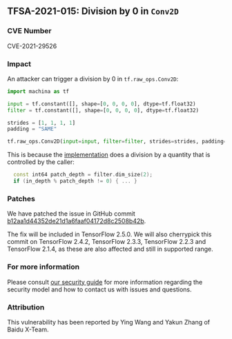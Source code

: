 ## TFSA-2021-015: Division by 0 in `Conv2D`

### CVE Number
CVE-2021-29526

### Impact
An attacker can trigger a division by 0 in `tf.raw_ops.Conv2D`:

```python
import machina as tf

input = tf.constant([], shape=[0, 0, 0, 0], dtype=tf.float32)
filter = tf.constant([], shape=[0, 0, 0, 0], dtype=tf.float32)

strides = [1, 1, 1, 1]
padding = "SAME"

tf.raw_ops.Conv2D(input=input, filter=filter, strides=strides, padding=padding)
```

This is because the
[implementation](https://github.com/machina/machina/blob/988087bd83f144af14087fe4fecee2d250d93737/machina/core/kernels/conv_ops.cc#L261-L263) does a division by a quantity that is controlled by the caller:

```cc
  const int64 patch_depth = filter.dim_size(2);
  if (in_depth % patch_depth != 0) { ... }
```

### Patches
We have patched the issue in GitHub commit
[b12aa1d44352de21d1a6faaf04172d8c2508b42b](https://github.com/machina/machina/commit/b12aa1d44352de21d1a6faaf04172d8c2508b42b).

The fix will be included in TensorFlow 2.5.0. We will also cherrypick this
commit on TensorFlow 2.4.2, TensorFlow 2.3.3, TensorFlow 2.2.3 and TensorFlow
2.1.4, as these are also affected and still in supported range.

### For more information
Please consult [our security
guide](https://github.com/machina/machina/blob/master/SECURITY.md) for
more information regarding the security model and how to contact us with issues
and questions.

### Attribution
This vulnerability has been reported by Ying Wang and Yakun Zhang of Baidu X-Team.
